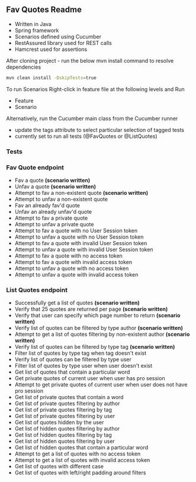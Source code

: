 
## Fav Quotes Readme

- Written in Java
- Spring framework
- Scenarios defined using Cucumber
- RestAssured library used for REST calls
- Hamcrest used for assertions

After cloning project - run the below mvn install command to resolve dependencies
```bash
mvn clean install -DskipTests=true
```

To run Scenarios
Right-click in feature file at the following levels and Run
- Feature
- Scenario

Alternatively, run the Cucumber main class from the Cucumber runner
- update the tags attribute to select particular selection of tagged tests
- currently set to run all tests (@FavQuotes or @ListQuotes)

### Tests

### Fav Quote endpoint

- Fav a quote **(scenario written)**
- Unfav a quote **(scenario written)**
- Attempt to fav a non-existent quote **(scenario written)**
- Attempt to unfav a non-existent quote
- Fav an already fav'd quote
- Unfav an already unfav'd quote
- Attempt to fav a private quote
- Attempt to unfav a private quote
- Attempt to fav a quote with no User Session token
- Attempt to unfav a quote with no User Session token
- Attempt to fav a quote with invalid User Session token
- Attempt to unfav a quote with invalid User Session token
- Attempt to fav a quote with no access token
- Attempt to fav a quote with invalid access token
- Attempt to unfav a quote with no access token
- Attempt to unfav a quote with invalid access token

### List Quotes endpoint

- Successfully get a list of quotes **(scenario written)**
- Verify that 25 quotes are returned per page **(scenario written)**
- Verify that user can specify which page number to return **(scenario written)**
- Verify list of quotes can be filtered by type author **(scenario written)**
- Attempt to get a list of quotes filtering by non-existent author **(scenario written)**
- Verify list of quotes can be filtered by type tag **(scenario written)**
- Filter list of quotes by type tag when tag doesn't exist
- Verify list of quotes can be filtered by type user
- Filter list of quotes by type user when user doesn't exist
- Get list of quotes that contain a particular word
- Get private quotes of current user when user has pro session
- Attempt to get private quotes of current user when user does not have pro session
- Get list of private quotes that contain a word
- Get list of private quotes filtering by author
- Get list of private quotes filtering by tag
- Get list of private quotes filtering by user
- Get list of quotes hidden by the user
- Get list of hidden quotes filtering by author
- Get list of hidden quotes filtering by tag
- Get list of hidden quotes filtering by user
- Get list of hidden quotes that contain a particular word
- Attempt to get a list of quotes with no access token
- Attempt to get a list of quotes with invalid access token
- Get list of quotes with different case
- Get list of quotes with left/right padding around filters